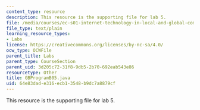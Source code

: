 ```yaml
---
content_type: resource
description: This resource is the supporting file for lab 5.
file: /media/courses/ec-s01-internet-technology-in-local-and-global-communities-spring-2005-summer-2005/64e83dade316ecb13548b9dc7a8879cf_GBProgramB05.java
file_type: text/plain
learning_resource_types:
- Labs
license: https://creativecommons.org/licenses/by-nc-sa/4.0/
ocw_type: OCWFile
parent_title: Labs
parent_type: CourseSection
parent_uid: 3d205c72-31f8-9db5-2b70-692eab543e86
resourcetype: Other
title: GBProgramB05.java
uid: 64e83dad-e316-ecb1-3548-b9dc7a8879cf
---
```

This resource is the supporting file for lab 5.